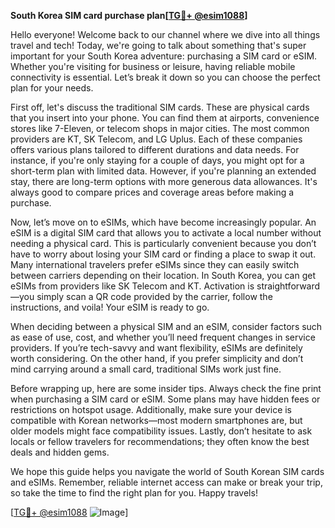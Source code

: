 **South Korea SIM card purchase plan[[TG💪+ @esim1088](https://t.me/s/esim1088)]**

Hello everyone! Welcome back to our channel where we dive into all things travel and tech! Today, we're going to talk about something that's super important for your South Korea adventure: purchasing a SIM card or eSIM. Whether you're visiting for business or leisure, having reliable mobile connectivity is essential. Let’s break it down so you can choose the perfect plan for your needs.

First off, let's discuss the traditional SIM cards. These are physical cards that you insert into your phone. You can find them at airports, convenience stores like 7-Eleven, or telecom shops in major cities. The most common providers are KT, SK Telecom, and LG Uplus. Each of these companies offers various plans tailored to different durations and data needs. For instance, if you're only staying for a couple of days, you might opt for a short-term plan with limited data. However, if you're planning an extended stay, there are long-term options with more generous data allowances. It's always good to compare prices and coverage areas before making a purchase.

Now, let’s move on to eSIMs, which have become increasingly popular. An eSIM is a digital SIM card that allows you to activate a local number without needing a physical card. This is particularly convenient because you don’t have to worry about losing your SIM card or finding a place to swap it out. Many international travelers prefer eSIMs since they can easily switch between carriers depending on their location. In South Korea, you can get eSIMs from providers like SK Telecom and KT. Activation is straightforward—you simply scan a QR code provided by the carrier, follow the instructions, and voila! Your eSIM is ready to go.

When deciding between a physical SIM and an eSIM, consider factors such as ease of use, cost, and whether you’ll need frequent changes in service providers. If you’re tech-savvy and want flexibility, eSIMs are definitely worth considering. On the other hand, if you prefer simplicity and don’t mind carrying around a small card, traditional SIMs work just fine.

Before wrapping up, here are some insider tips. Always check the fine print when purchasing a SIM card or eSIM. Some plans may have hidden fees or restrictions on hotspot usage. Additionally, make sure your device is compatible with Korean networks—most modern smartphones are, but older models might face compatibility issues. Lastly, don’t hesitate to ask locals or fellow travelers for recommendations; they often know the best deals and hidden gems.

We hope this guide helps you navigate the world of South Korean SIM cards and eSIMs. Remember, reliable internet access can make or break your trip, so take the time to find the right plan for you. Happy travels!

[[TG💪+ @esim1088](https://t.me/s/esim1088) ![Image](https://i.postimg.cc/Y0z9fWf4/image.png)]